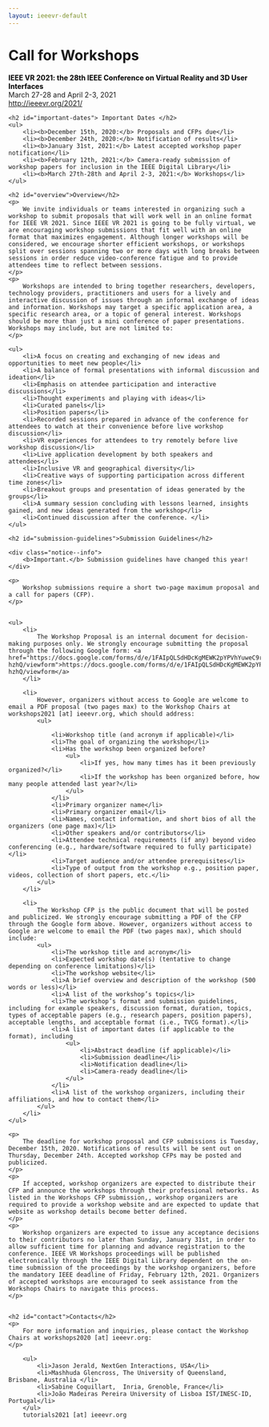 ```yaml
---
layout: ieeevr-default
---
```


<div>
    <h1 id="cfp-workshops"> Call for Workshops</h1>
    <p>
        <strong style="color: black">IEEE VR 2021: the 28th IEEE Conference on Virtual Reality and 3D User Interfaces</strong><br /> March 27-28 and April 2-3, 2021
        <br />
        <a href="http://ieeevr.org/2021/">http://ieeevr.org/2021/</a>
    </p>

    <h2 id="important-dates"> Important Dates </h2>
    <ul>
        <li><b>December 15th, 2020:</b> Proposals and CFPs due</li>
        <li><b>December 24th, 2020:</b> Notification of results</li>
        <li><b>January 31st, 2021:</b> Latest accepted workshop paper notification</li>
        <li><b>February 12th, 2021:</b> Camera-ready submission of workshop papers for inclusion in the IEEE Digital Library</li>
        <li><b>March 27th-28th and April 2-3, 2021:</b> Workshops</li>
    </ul>

    <h2 id="overview">Overview</h2>
    <p>
        We invite individuals or teams interested in organizing such a workshop to submit proposals that will work well in an online format for IEEE VR 2021. Since IEEE VR 2021 is going to be fully virtual, we are encouraging workshop submissions that fit well with an online format that maximizes engagement. Although longer workshops will be considered, we encourage shorter efficient workshops, or workshops split over sessions spanning two or more days with long breaks between sessions in order reduce video-conference fatigue and to provide attendees time to reflect between sessions.
    </p>
    <p>
        Workshops are intended to bring together researchers, developers, technology providers, practitioners and users for a lively and interactive discussion of issues through an informal exchange of ideas and information. Workshops may target a specific application area, a specific research area, or a topic of general interest. Workshops should be more than just a mini conference of paper presentations. Workshops may include, but are not limited to:
    </p>

    <ul>
        <li>A focus on creating and exchanging of new ideas and opportunities to meet new people</li>
        <li>A balance of formal presentations with informal discussion and ideation</li>
        <li>Emphasis on attendee participation and interactive discussions</li>
        <li>Thought experiments and playing with ideas</li>
        <li>Curated panels</li>
        <li>Position papers</li>
        <li>Recorded sessions prepared in advance of the conference for attendees to watch at their convenience before live workshop discussion</li>
        <li>VR experiences for attendees to try remotely before live workshop discussion</li>
        <li>Live application development by both speakers and attendees</li>
        <li>Inclusive VR and geographical diversity</li>
        <li>Creative ways of supporting participation across different time zones</li>
        <li>Breakout groups and presentation of ideas generated by the groups</li>
        <li>A summary session concluding with lessons learned, insights gained, and new ideas generated from the workshop</li>
        <li>Continued discussion after the conference. </li>
    </ul>

    <h2 id="submission-guidelines">Submission Guidelines</h2>

    <div class="notice--info">
        <b>Important.</b> Submission guidelines have changed this year!
    </div>

    <p>
        Workshop submissions require a short two-page maximum proposal and a call for papers (CFP).
    </p>


    <ul>
        <li>
            The Workshop Proposal is an internal document for decision-making purposes only. We strongly encourage submitting the proposal through the following Google form: <a href="https://docs.google.com/forms/d/e/1FAIpQLSdHDcKgMEWK2pYPVhYuweC9rIjKut9vJnlBuR9ZtiKO6-hzhQ/viewform">https://docs.google.com/forms/d/e/1FAIpQLSdHDcKgMEWK2pYPVhYuweC9rIjKut9vJnlBuR9ZtiKO6-hzhQ/viewform</a>
        </li>

        <li>
            However, organizers without access to Google are welcome to email a PDF proposal (two pages max) to the Workshop Chairs at workshops2021 [at] ieeevr.org, which should address:
            <ul>

                <li>Workshop title (and acronym if applicable)</li>
                <li>The goal of organizing the workshop</li>
                <li>Has the workshop been organized before?
                    <ul>
                        <li>If yes, how many times has it been previously organized?</li>
                        <li>If the workshop has been organized before, how many people attended last year?</li>
                    </ul>
                </li>
                <li>Primary organizer name</li>
                <li>Primary organizer email</li>
                <li>Names, contact information, and short bios of all the organizers (one page max)</li>
                <li>Other speakers and/or contributors</li>
                <li>Attendee technical requirements (if any) beyond video conferencing (e.g., hardware/software required to fully participate)</li>
                <li>Target audience and/or attendee prerequisites</li>
                <li>Type of output from the workshop e.g., position paper, videos, collection of short papers, etc.</li>
            </ul>
        </li>

        <li>
            The Workshop CFP is the public document that will be posted and publicized. We strongly encourage submitting a PDF of the CFP through the Google form above. However, organizers without access to Google are welcome to email the PDF (two pages max), which should include:
            <ul>
                <li>The workshop title and acronym</li>
                <li>Expected workshop date(s) (tentative to change depending on conference limitations)</li>
                <li>The workshop website</li>
                <li>A brief overview and description of the workshop (500 words or less)</li>
                <li>A list of the workshop’s topics</li>
                <li>The workshop’s format and submission guidelines, including for example speakers, discussion format, duration, topics, types of acceptable papers (e.g., research papers, position papers), acceptable lengths, and acceptable format (i.e., TVCG format).</li>
                <li>A list of important dates (if applicable to the format), including
                    <ul>
                        <li>Abstract deadline (if applicable)</li>
                        <li>Submission deadline</li>
                        <li>Notification deadline</li>
                        <li>Camera-ready deadline</li>
                    </ul>
                </li>
                <li>A list of the workshop organizers, including their affiliations, and how to contact them</li>
            </ul>
        </li>
    </ul>

    <p>
        The deadline for workshop proposal and CFP submissions is Tuesday, December 15th, 2020. Notifications of results will be sent out on Thursday, December 24th. Accepted workshop CFPs may be posted and publicized.
    </p>
    <p>
        If accepted, workshop organizers are expected to distribute their CFP and announce the workshops through their professional networks. As listed in the Workshops CFP submission,, workshop organizers are required to provide a workshop website and are expected to update that website as workshop details become better defined.
    </p>
    <p>
        Workshop organizers are expected to issue any acceptance decisions to their contributors no later than Sunday, January 31st, in order to allow sufficient time for planning and advance registration to the conference. IEEE VR Workshops proceedings will be published electronically through the IEEE Digital Library dependent on the on-time submission of the proceedings by the workshop organizers, before the mandatory IEEE deadline of Friday, February 12th, 2021. Organizers of accepted workshops are encouraged to seek assistance from the Workshops Chairs to navigate this process.
    </p>
    
    
    <h2 id="contact">Contacts</h2>
    <p>
        For more information and inquiries, please contact the Workshop Chairs at workshops2020 [at] ieeevr.org:
    </p>
        
        <ul>
            <li>Jason Jerald, NextGen Interactions, USA</li>
            <li>Mashhuda Glencross, The University of Queensland, Brisbane, Australia </li>
            <li>Sabine Coquillart,  Inria, Grenoble, France</li>
            <li>João Madeiras Pereira University of Lisboa IST/INESC-ID, Portugal</li>
        </ul>
        tutorials2021 [at] ieeevr.org



</div>
